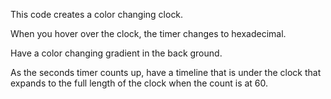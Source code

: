 This code creates a color changing clock.

When you hover over the clock, the timer changes to hexadecimal.

Have a color changing gradient in the back ground.

As the seconds timer counts up, have a timeline that is under the clock that expands to the full length of the clock when the count is at 60.
